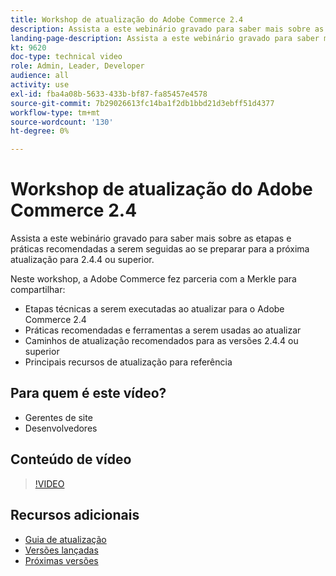 ```yaml
---
title: Workshop de atualização do Adobe Commerce 2.4
description: Assista a este webinário gravado para saber mais sobre as etapas de atualização e as práticas recomendadas do Adobe Commerce para a versão 2.4.4 ou superior.
landing-page-description: Assista a este webinário gravado para saber mais sobre as etapas de atualização e as práticas recomendadas do Adobe Commerce 2.4.
kt: 9620
doc-type: technical video
role: Admin, Leader, Developer
audience: all
activity: use
exl-id: fba4a08b-5633-433b-bf87-fa85457e4578
source-git-commit: 7b29026613fc14ba1f2db1bbd21d3ebff51d4377
workflow-type: tm+mt
source-wordcount: '130'
ht-degree: 0%

---
```


# Workshop de atualização do Adobe Commerce 2.4

Assista a este webinário gravado para saber mais sobre as etapas e práticas recomendadas a serem seguidas ao se preparar para a próxima atualização para 2.4.4 ou superior.

Neste workshop, a Adobe Commerce fez parceria com a Merkle para compartilhar:

- Etapas técnicas a serem executadas ao atualizar para o Adobe Commerce 2.4
- Práticas recomendadas e ferramentas a serem usadas ao atualizar
- Caminhos de atualização recomendados para as versões 2.4.4 ou superior
- Principais recursos de atualização para referência

## Para quem é este vídeo?

- Gerentes de site
- Desenvolvedores

## Conteúdo de vídeo

>[!VIDEO](https://video.tv.adobe.com/v/340038?quality=12&learn=on)

## Recursos adicionais

- [Guia de atualização](https://experienceleague.adobe.com/docs/commerce-operations/upgrade-guide/overview.html)
- [Versões lançadas](https://devdocs.magento.com/release/released-versions.html)
- [Próximas versões](https://devdocs.magento.com/release/)
